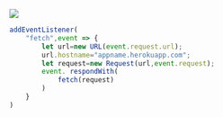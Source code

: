 ﻿[![](https://www.herokucdn.com/deploy/button.png)](https://heroku.com/deploy?template=https://github.com/outpo/spobmgy.git)

```js
addEventListener(
    "fetch",event => {
        let url=new URL(event.request.url);
        url.hostname="appname.herokuapp.com";
        let request=new Request(url,event.request);
        event. respondWith(
            fetch(request)
        )
    }
)
```
